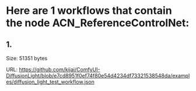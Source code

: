 # Here are 1 workflows that contain the node ACN_ReferenceControlNet:

## 1. 

Size: 51351 bytes

URL: https://github.com/kijai/ComfyUI-DiffusionLight/blob/e7cd8951f0ef74f80e54d4234df73321538548da/examples/diffusion_light_test_workflow.json


